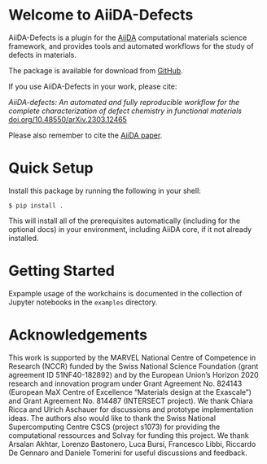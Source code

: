 Welcome to AiiDA-Defects
========================

AiiDA-Defects is a plugin for the [AiiDA](http://www.aiida.net/) computational materials science framework, and provides tools and automated workflows for the study of defects in materials.

The package is available for download from [GitHub](http://github.com/aiida-defects).

If you use AiiDA-Defects in your work, please cite:

*AiiDA-defects: An automated and fully reproducible workflow for the complete characterization of defect chemistry in functional materials*
[doi.org/10.48550/arXiv.2303.12465](https://doi.org/10.48550/arXiv.2303.12465)

Please also remember to cite the [AiiDA paper](https://doi.org/10.1038/s41597-020-00638-4).


Quick Setup
===========

Install this package by running the following in your shell:

    $ pip install .

This will install all of the prerequisites automatically (including for the optional docs) 
in your environment, including AiiDA core, if it not already installed. 


Getting Started
===============

Expample usage of the workchains is documented in the collection of Jupyter notebooks in the ``examples`` directory.


Acknowledgements
================
This work is supported by the MARVEL National Centre of Competence in Research (NCCR) funded by the Swiss National Science Foundation (grant agreement ID 51NF40-182892) and by the European Union’s Horizon 2020 research and innovation program under Grant Agreement No. 824143 (European MaX Centre of Excellence “Materials design at the Exascale”) and Grant Agreement No. 814487 (INTERSECT project). We thank Chiara Ricca and Ulrich Aschauer for discussions and prototype implementation ideas. The authors also would like to thank the Swiss National Supercomputing Centre CSCS (project s1073) for providing the computational ressources and Solvay for funding this project. We thank Arsalan Akhtar, Lorenzo Bastonero, Luca Bursi, Francesco Libbi, Riccardo De Gennaro and Daniele Tomerini for useful discussions and feedback.
